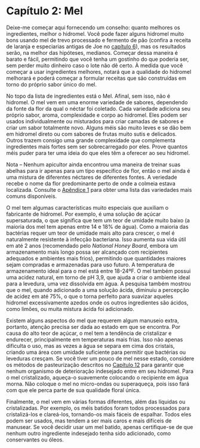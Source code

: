 # Capítulo 2: Mel

Deixe-me começar aqui fornecendo um conselho: quanto melhores os ingredientes, melhor o hidromel. Você pode fazer alguns hidromel muito bons usando mel de trevo processado e fermento de pão (confira a receita de laranja e especiarias antigas de Joe no [capítulo 6](6-the-basic-recipe.md)), mas os resultados serão, na melhor das hipóteses, medianos. Começar dessa maneira é barato e fácil, permitindo que você tenha um gostinho do que poderia ser, sem perder muito dinheiro caso o lote não dê certo. À medida que você começar a usar ingredientes melhores, notará que a qualidade do hidromel melhorará e poderá começar a formular receitas que são construídas em torno do próprio sabor único do mel.

No topo da lista de ingredientes está o Mel. Afinal, sem isso, não é hidromel. O mel vem em uma enorme variedade de sabores, dependendo da fonte da flor da qual o néctar foi coletado. Cada variedade adiciona seu próprio sabor, aroma, complexidade e corpo ao hidromel. Eles podem ser usados individualmente ou misturados para criar camadas de sabores e criar um sabor totalmente novo. Alguns méis são muito leves e se dão bem em hidromel direto ou com sabores de frutas muito sutis e delicados. Outros trazem consigo uma grande complexidade que complementa ingredientes mais fortes sem ser sobrecarregado por eles. Prove quantos méis puder para ter uma ideia do que eles têm a oferecer ao seu hidromel.

Nota – Nenhum apicultor ainda encontrou uma maneira de treinar suas abelhas para ir apenas para um tipo específico de flor, então o mel ainda é uma mistura de diferentes néctares de diferentes fontes. A veriedade recebe o nome da flor predominante perto de onde a colmeia estava localizada. Consulte o [Apêndice 1](../appendix/1-honey-varietals.md) para obter uma lista das variedades mais comuns disponíveis.

O mel tem algumas características muito especiais que auxiliam o fabricante de hidromel. Por exemplo, é uma solução de açúcar supersaturada, o que significa que tem um teor de umidade muito baixo (a maioria dos mel tem apenas entre 14 e 18% de água). Como a maioria das bactérias requer um teor de umidade mais alto para crescer, o mel é naturalmente resistente à infecção bacteriana. Isso aumenta sua vida útil em até 2 anos (recomendado pelo _National Honey Board_, embora um armazenamento mais longo possa ser alcançado com recipientes adequados e ambientes mais frios), permitindo que quantidades maiores sejam compradas e armazenadas para uso futuro. A temperatura de armazenamento ideal para o mel está entre 18-24ºF. O mel também possui uma acidez natural, em torno de pH 3,9, que ajuda a criar o ambiente ideal para a levedura, uma vez dissolvida em água. A pesquisa também mostrou que o mel, quando adicionado a uma solução ácida, diminuiu a percepção de acidez em até 75%, o que o torna perfeito para suavizar aqueles hidromel excessivamente azedos onde os outros ingredientes são ácidos, como limões, ou muita mistura ácida foi adicionado.

Existem alguns aspectos do mel que requerem algum manuseio extra, portanto, atenção precisa ser dada ao estado em que se encontra. Por causa do alto teor de açúcar, o mel tem a tendência de cristalizar e endurecer, principalmente em temperaturas mais frias. Isso não apenas dificulta o uso, mas as vezes a água se separa em cima dos cristais, criando uma área com umidade suficiente para permitir que bactérias ou leveduras cresçam. Se você tiver um pouco de mel nesse estado, considere os métodos de pasteurização descritos no [Capítulo 12](12-sanitation.md) para garantir que nenhum organismo de deterioração indesejado entre em seu hidromel. Para o mel cristalizado, aqueça-o suavemente colocando o recipiente em água morna. Não coloque o mel no micro-ondas ou superaqueça, pois isso fará com que ele perca parte de sua qualidade floral única.

Finalmente, o mel vem em várias formas diferentes, além das líquidas ou cristalizadas. Por exemplo, os méis batidos foram todos processados para cristalizá-los e clareá-los, tornando-os mais fáceis de espalhar. Todos eles podem ser usados, mas tendem a ser mais caros e mais difíceis de manusear. Se você decidir usar um mel batido, apenas certifique-se de que nenhum outro ingrediente indesejado tenha sido adicionado, como conservantes ou óleos.